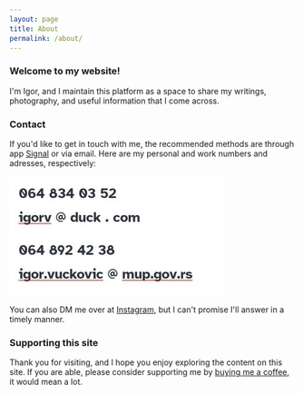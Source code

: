 ```yaml
---
layout: page
title: About
permalink: /about/
---
```


### Welcome to my website!
I'm Igor, and I maintain this platform as a space to share my writings, photography, and useful information that I come across. 

### Contact
If you'd like to get in touch with me, the recommended methods are through app [Signal](https://signal.org/) or via email. Here are my personal and work numbers and adresses, respectively:

![contact](/media/tel.jpg)

You can also DM me over at [Instagram](https://www.instagram.com/capturamundi/), but I can't promise I'll answer in a timely manner.

### Supporting this site  
Thank you for visiting, and I hope you enjoy exploring the content on this site. If you are able, please consider supporting me by [buying me a coffee](https://www.buymeacoffee.com/igorv42), it would mean a lot.
